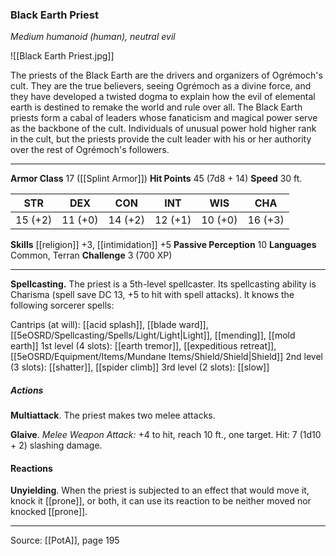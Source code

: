 ### Black Earth Priest
_Medium humanoid (human), neutral evil_

![[Black Earth Priest.jpg]]

The priests of the Black Earth are the drivers and organizers of Ogrémoch's cult. They are the true believers, seeing Ogrémoch as a divine force, and they have developed a twisted dogma to explain how the evil of elemental earth is destined to remake the world and rule over all. The Black Earth priests form a cabal of leaders whose fanaticism and magical power serve as the backbone of the cult. Individuals of unusual power hold higher rank in the cult, but the priests provide the cult leader with his or her authority over the rest of Ogrémoch's followers.






---

**Armor Class** 17 ([[Splint Armor]])
**Hit Points** 45 (7d8 + 14)
**Speed** 30 ft.

| STR     | DEX     | CON     | INT     | WIS     | CHA     |
|---------|---------|---------|---------|---------|---------|
| 15 (+2) | 11 (+0) | 14 (+2) | 12 (+1) | 10 (+0) | 16 (+3) |

**Skills** [[religion]] +3, [[intimidation]] +5
**Passive Perception** 10
**Languages** Common, Terran
**Challenge** 3 (700 XP)

---

**Spellcasting.** The priest is a 5th-level spellcaster. Its spellcasting ability is Charisma (spell save DC 13, +5 to hit with spell attacks). It knows the following sorcerer spells:

Cantrips (at will): [[acid splash]], [[blade ward]], [[5eOSRD/Spellcasting/Spells/Light/Light|Light]], [[mending]], [[mold earth]]
1st level (4 slots): [[earth tremor]], [[expeditious retreat]], [[5eOSRD/Equipment/Items/Mundane Items/Shield/Shield|Shield]]
2nd level (3 slots): [[shatter]], [[spider climb]]
3rd level (2 slots): [[slow]]

##### Actions
**Multiattack**. The priest makes two melee attacks.

**Glaive**. _Melee Weapon Attack:_ +4 to hit, reach 10 ft., one target. Hit: 7 (1d10 + 2) slashing damage.

#### Reactions
**Unyielding**. When the priest is subjected to an effect that would move it, knock it [[prone]], or both, it can use its reaction to be neither moved nor knocked [[prone]].


---

Source: [[PotA]], page 195